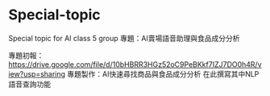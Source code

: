 # Special-topic
Special topic for AI class 5 group
專題：AI賣場語音助理與食品成分分析

專題初報：https://drive.google.com/file/d/10bHBRR3HGz52oC9PeBKkf7IZJ7DO0h4R/view?usp=sharing
專題製作：AI快速尋找商品與食品成分分析
在此撰寫其中NLP語音查詢功能
